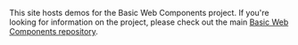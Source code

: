 This site hosts demos for the Basic Web Components project. If you're looking
for information on the project, please check out the main [Basic Web Components
repository](https://github.com/basic-web-components/basic-web-components).
